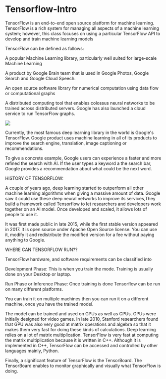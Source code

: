 # Tensorflow-Intro

TensorFlow is an end-to-end open source platform for machine learning. TensorFlow is a rich system for managing all aspects of a machine learning system; however, this class focuses on using a particular TensorFlow API to develop and train machine learning models

TensorFlow can be defined as follows:

A popular Machine Learning library, particularly well suited for large-scale Machine Learning

A product by Google Brain team that is used in Google Photos, Google Search and Google Cloud Speech.

An open source software library for numerical computation using data flow or computational graphs

A distributed computing tool that enables colossus neural networks to be trained across distributed servers. Google has also launched a cloud service to run TensorFlow graphs.

<img src="https://hoanguc3m.github.io/figure/source/2018-07-03-introduction-tensorflow/pic0.png">

Currently, the most famous deep learning library in the world is Google's TensorFlow. Google product uses machine learning in all of its products to improve the search engine, translation, image captioning or recommendations.

To give a concrete example, Google users can experience a faster and more refined the search with AI. If the user types a keyword a the search bar, Google provides a recommendation about what could be the next word.

HISTORY OF TENSORFLOW:

A couple of years ago, deep learning started to outperform all other machine learning algorithms when giving a massive amount of data. Google saw it could use these deep neural networks to improve its services,They build a framework called Tensorflow to let researchers and developers work together on an AI model. Once developed and scaled, it allows lots of people to use it.

It was first made public in late 2015, while the first stable version appeared in 2017. It is open source under Apache Open Source license. You can use it, modify it and redistribute the modified version for a fee without paying anything to Google.

WHERE CAN TENSORFLOW RUN??

TensorFlow hardware, and software requirements can be classified into

Development Phase: This is when you train the mode. Training is usually done on your Desktop or laptop.

Run Phase or Inference Phase: Once training is done Tensorflow can be run on many different platforms.

You can train it on multiple machines then you can run it on a different machine, once you have the trained model.

The model can be trained and used on GPUs as well as CPUs. GPUs were initially designed for video games. In late 2010, Stanford researchers found that GPU was also very good at matrix operations and algebra so that it makes them very fast for doing these kinds of calculations. Deep learning relies on a lot of matrix multiplication. TensorFlow is very fast at computing the matrix multiplication because it is written in C++. Although it is implemented in C++, TensorFlow can be accessed and controlled by other languages mainly, Python.

Finally, a significant feature of TensorFlow is the TensorBoard. The TensorBoard enables to monitor graphically and visually what TensorFlow is doing.
